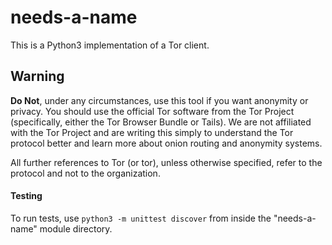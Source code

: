needs-a-name
============
This is a Python3 implementation of a Tor client. 

## Warning
**Do Not**, under any circumstances, use this tool if you want anonymity
or privacy.  You should use the official Tor software from the Tor Project
(specifically, either the Tor Browser Bundle or Tails).  We are not affiliated
with the Tor Project and are writing this simply to understand the Tor protocol
better and learn more about onion routing and anonymity systems.

All further references to Tor (or tor), unless otherwise specified, refer to
the protocol and not to the organization.

#### Testing
To run tests, use `python3 -m unittest discover` from inside the 
"needs-a-name" module directory.
